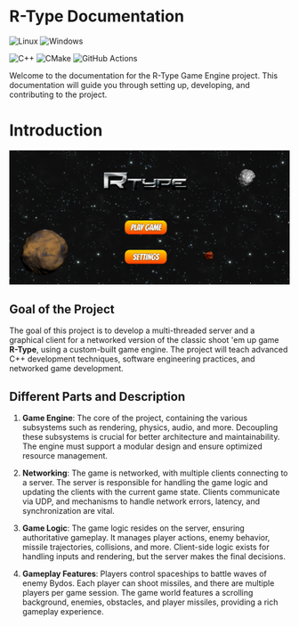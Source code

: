 # R-Type Documentation

![Linux](https://img.shields.io/badge/Linux-FCC624?style=for-the-badge&logo=linux&logoColor=black) ![Windows](https://img.shields.io/badge/Windows-0078D6?style=for-the-badge&logo=windows&logoColor=white)

![C++](https://img.shields.io/badge/c++-%2300599C.svg?style=for-the-badge&logo=c%2B%2B&logoColor=white)
![CMake](https://img.shields.io/badge/CMake-%23008FBA.svg?style=for-the-badge&logo=cmake&logoColor=white)
![GitHub Actions](https://img.shields.io/badge/github%20actions-%232671E5.svg?style=for-the-badge&logo=githubactions&logoColor=white)

Welcome to the documentation for the R-Type Game Engine project. This documentation will guide you through setting up, developing, and contributing to the project.

# Introduction

![Game Lobby](rtype.png)

## Goal of the Project
The goal of this project is to develop a multi-threaded server and a graphical client for a networked version of the classic shoot 'em up game **R-Type**, using a custom-built game engine. The project will teach advanced C++ development techniques, software engineering practices, and networked game development.

## Different Parts and Description

1. **Game Engine**: The core of the project, containing the various subsystems such as rendering, physics, audio, and more. Decoupling these subsystems is crucial for better architecture and maintainability. The engine must support a modular design and ensure optimized resource management.
   
2. **Networking**: The game is networked, with multiple clients connecting to a server. The server is responsible for handling the game logic and updating the clients with the current game state. Clients communicate via UDP, and mechanisms to handle network errors, latency, and synchronization are vital.
   
3. **Game Logic**: The game logic resides on the server, ensuring authoritative gameplay. It manages player actions, enemy behavior, missile trajectories, collisions, and more. Client-side logic exists for handling inputs and rendering, but the server makes the final decisions.
   
4. **Gameplay Features**: Players control spaceships to battle waves of enemy Bydos. Each player can shoot missiles, and there are multiple players per game session. The game world features a scrolling background, enemies, obstacles, and player missiles, providing a rich gameplay experience.
